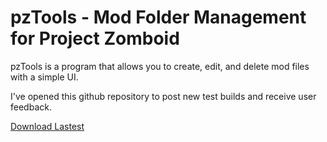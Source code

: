 # pzTools - Mod Folder Management for Project Zomboid

pzTools is a program that allows you to create, edit, and delete mod files with a simple UI.

I've opened this github repository to post new test builds and receive user feedback.

[Download Lastest](https://github.com/socialtroglodyte/pzTools/releases)
